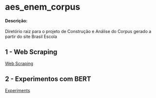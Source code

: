 # aes_enem_corpus

#### Descrição:

Diretório raiz para o projeto de Construção e Análise do Corpus gerado a partir do site Brasil Escola


## 1 - Web Scraping

[Web Scraping](web_corpus_builder/README.md)


## 2 - Experimentos com BERT

[Experiments](experiments/README.md)